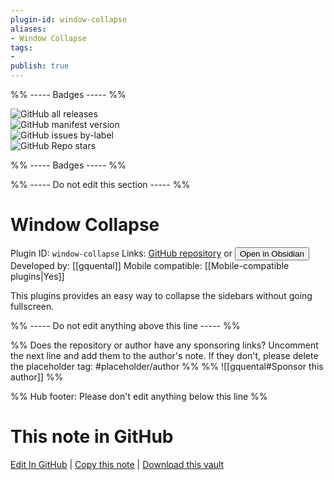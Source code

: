 ```yaml
---
plugin-id: window-collapse
aliases:
- Window Collapse
tags: 
- 
publish: true
---
```


%% ----- Badges ----- %%

![GitHub all releases](https://img.shields.io/github/downloads/gquental/obsidian-window-collapse/total?color=573E7A&logo=github&style=for-the-badge)   
![GitHub manifest version](https://img.shields.io/github/manifest-json/v/gquental/obsidian-window-collapse?color=573E7A&logo=github&style=for-the-badge)   
![GitHub issues by-label](https://img.shields.io/github/issues/gquental/obsidian-window-collapse/help%20wanted?color=573E7A&logo=github&style=for-the-badge)   
![GitHub Repo stars](https://img.shields.io/github/stars/gquental/obsidian-window-collapse?color=573E7A&logo=github&style=for-the-badge)

%% ----- Badges ----- %%

%% ----- Do not edit this section ----- %%

# Window Collapse

Plugin ID: `window-collapse`
Links: [GitHub repository](https://github.com/gquental/obsidian-window-collapse) or [<button id=HH>Open in Obsidian</button>](obsidian://goto-plugin?id=window-collapse)
Developed by: [[gquental]]
Mobile compatible: [[Mobile-compatible plugins|Yes]]

This plugins provides an easy way to collapse the sidebars without going fullscreen.

%% ----- Do not edit anything above this line ----- %% 

%% Does the repository or author have any sponsoring links? Uncomment the next line and add them to the author's note. If they don't, please delete the placeholder tag: #placeholder/author %%
%% ![[gquental#Sponsor this author]] %%

%% Hub footer: Please don't edit anything below this line %%

# This note in GitHub

<span class="git-footer">[Edit In GitHub](https://github.dev/obsidian-community/obsidian-hub/blob/main/02%20-%20Community%20Expansions/02.05%20All%20Community%20Expansions/Plugins/window-collapse.md "git-hub-edit-note") | [Copy this note](https://raw.githubusercontent.com/obsidian-community/obsidian-hub/main/02%20-%20Community%20Expansions/02.05%20All%20Community%20Expansions/Plugins/window-collapse.md "git-hub-copy-note") | [Download this vault](https://github.com/obsidian-community/obsidian-hub/archive/refs/heads/main.zip "git-hub-download-vault") </span>